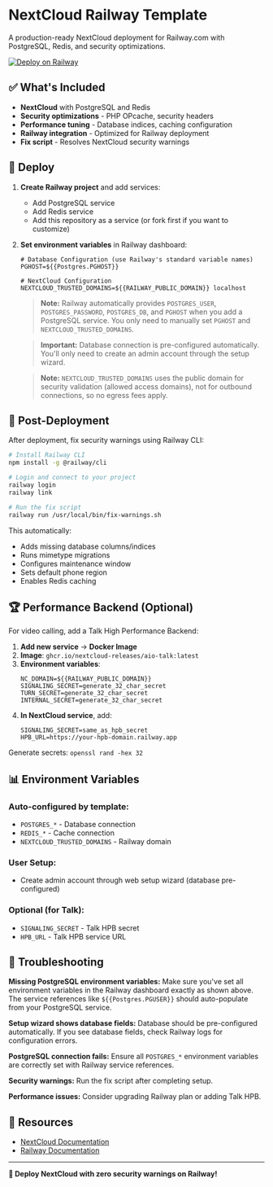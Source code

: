 # NextCloud Railway Template

A production-ready NextCloud deployment for Railway.com with PostgreSQL, Redis, and security optimizations.

[![Deploy on Railway](https://railway.com/button.svg)](https://railway.com/deploy/YLCYUz?referralCode=CGGc7W)

## ✅ What's Included

- **NextCloud** with PostgreSQL and Redis
- **Security optimizations** - PHP OPcache, security headers
- **Performance tuning** - Database indices, caching configuration  
- **Railway integration** - Optimized for Railway deployment
- **Fix script** - Resolves NextCloud security warnings

## 🚀 Deploy

1. **Create Railway project** and add services:
   - Add PostgreSQL service
   - Add Redis service
   - Add this repository as a service (or fork first if you want to customize)
2. **Set environment variables** in Railway dashboard:
   ```
   # Database Configuration (use Railway's standard variable names)
   PGHOST=${{Postgres.PGHOST}}
   
   # NextCloud Configuration
   NEXTCLOUD_TRUSTED_DOMAINS=${{RAILWAY_PUBLIC_DOMAIN}} localhost
   ```
   
   > **Note:** Railway automatically provides `POSTGRES_USER`, `POSTGRES_PASSWORD`, `POSTGRES_DB`, and `PGHOST` when you add a PostgreSQL service. You only need to manually set `PGHOST` and `NEXTCLOUD_TRUSTED_DOMAINS`.

   > **Important:** Database connection is pre-configured automatically. You'll only need to create an admin account through the setup wizard.
   
   > **Note:** `NEXTCLOUD_TRUSTED_DOMAINS` uses the public domain for security validation (allowed access domains), not for outbound connections, so no egress fees apply.

## 🔧 Post-Deployment

After deployment, fix security warnings using Railway CLI:

```bash
# Install Railway CLI
npm install -g @railway/cli

# Login and connect to your project
railway login
railway link

# Run the fix script
railway run /usr/local/bin/fix-warnings.sh
```

This automatically:
- Adds missing database columns/indices
- Runs mimetype migrations
- Configures maintenance window  
- Sets default phone region
- Enables Redis caching

## 🏆 Performance Backend (Optional)

For video calling, add a Talk High Performance Backend:

1. **Add new service** → **Docker Image**
2. **Image**: `ghcr.io/nextcloud-releases/aio-talk:latest`
3. **Environment variables**:
   ```
   NC_DOMAIN=${{RAILWAY_PUBLIC_DOMAIN}}
   SIGNALING_SECRET=generate_32_char_secret
   TURN_SECRET=generate_32_char_secret  
   INTERNAL_SECRET=generate_32_char_secret
   ```
4. **In NextCloud service**, add:
   ```
   SIGNALING_SECRET=same_as_hpb_secret
   HPB_URL=https://your-hpb-domain.railway.app
   ```

Generate secrets: `openssl rand -hex 32`

## 📊 Environment Variables

### Auto-configured by template:
- `POSTGRES_*` - Database connection
- `REDIS_*` - Cache connection
- `NEXTCLOUD_TRUSTED_DOMAINS` - Railway domain

### User Setup:
- Create admin account through web setup wizard (database pre-configured)

### Optional (for Talk):
- `SIGNALING_SECRET` - Talk HPB secret
- `HPB_URL` - Talk HPB service URL

## 🐛 Troubleshooting

**Missing PostgreSQL environment variables:** Make sure you've set all environment variables in the Railway dashboard exactly as shown above. The service references like `${{Postgres.PGUSER}}` should auto-populate from your PostgreSQL service.

**Setup wizard shows database fields:** Database should be pre-configured automatically. If you see database fields, check Railway logs for configuration errors.

**PostgreSQL connection fails:** Ensure all `POSTGRES_*` environment variables are correctly set with Railway service references.

**Security warnings:** Run the fix script after completing setup.

**Performance issues:** Consider upgrading Railway plan or adding Talk HPB.

## 📖 Resources

- [NextCloud Documentation](https://docs.nextcloud.com/)
- [Railway Documentation](https://docs.railway.com/)

---

**🎉 Deploy NextCloud with zero security warnings on Railway!**
